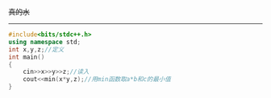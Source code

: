 ~~真的水~~


------------

```cpp
#include<bits/stdc++.h>
using namespace std;
int x,y,z;//定义
int main()
{
    cin>>x>>y>>z;//读入
    cout<<min(x*y,z);//用min函数取a*b和c的最小值
}
```